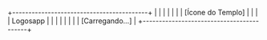 +------------------------------------------+
|                                          |
|                                          |
|                                          |
|             [Ícone do Templo]            |
|                                          |
|                  Logosapp                |
|                                          |
|                                          |
|                                          |
|               [Carregando...]            |
+------------------------------------------+